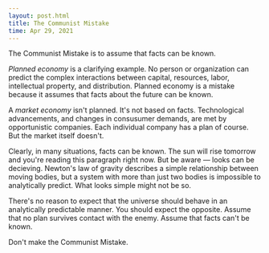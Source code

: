 ```yaml
---
layout: post.html
title: The Communist Mistake
time: Apr 29, 2021
---
```


The Communist Mistake is to assume that facts can be known.

*Planned economy* is a clarifying example. No person or organization can predict the complex interactions between capital, resources, labor, intellectual property, and distribution. Planned economy is a mistake because it assumes that facts about the future can be known.

A *market economy* isn't planned. It's not based on facts. Technological advancements, and changes in consusumer demands, are met by opportunistic companies. Each individual company has a plan of course. But the market itself doesn't.

Clearly, in many situations, facts can be known. The sun will rise tomorrow and you're reading this paragraph right now. But be aware — looks can be decieving. Newton's law of gravity describes a simple relationship between moving bodies, but a system with more than just two bodies is impossible to analytically predict. What looks simple might not be so.

There's no reason to expect that the universe should behave in an analytically predictable manner. You should expect the opposite. Assume that no plan survives contact with the enemy. Assume that facts can't be known.

Don't make the Communist Mistake.